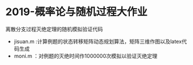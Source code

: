 # 2019-概率论与随机过程大作业
离散分支过程灭绝定理的随机模拟验证代码
- jisuan.m :计算例题的状态转移矩阵动态规划算法，矩阵三维作图以及latex代码生成
- moni.m ：对例题的灭绝时间作1000000次模拟以验证灭绝定理
